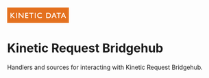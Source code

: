 ![Source Icon](thumbnail.png)
# Kinetic Request Bridgehub
Handlers and sources for interacting with Kinetic Request Bridgehub.
